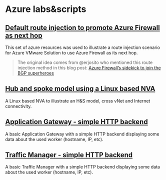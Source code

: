 # Azure labs&scripts

## [Default route injection to promote Azure Firewall as next hop](./hub-and-spoke-azfw-route-injection)

This set of azure resources was used to illustrate a route injection scenario for Azure VMware Solution to use Azure Firewall as its next hop.

> The original idea comes from @erjosito who mentioned this route injection method in this blog post: [Azure Firewall’s sidekick to join the BGP superheroes](https://blog.cloudtrooper.net/2022/05/02/azure-firewalls-sidekick-to-join-the-bgp-superheroes/)

## [Hub and spoke model using a Linux based NVA](./hub-and-spoke-linux-based-nva)

A Linux based NVA to illustrate an H&S model, cross vNet and Internet connectivity.

## [Application Gateway - simple HTTP backend](./application-gateway)

A basic Application Gateway with a simple HTTP backend displaying some data about the used worker (hostname, IP, etc).

## [Traffic Manager - simple HTTP backend](./traffic-manager)

A basic Traffic Manager with a simple HTTP backend displaying some data about the used worker (hostname, IP, etc).
